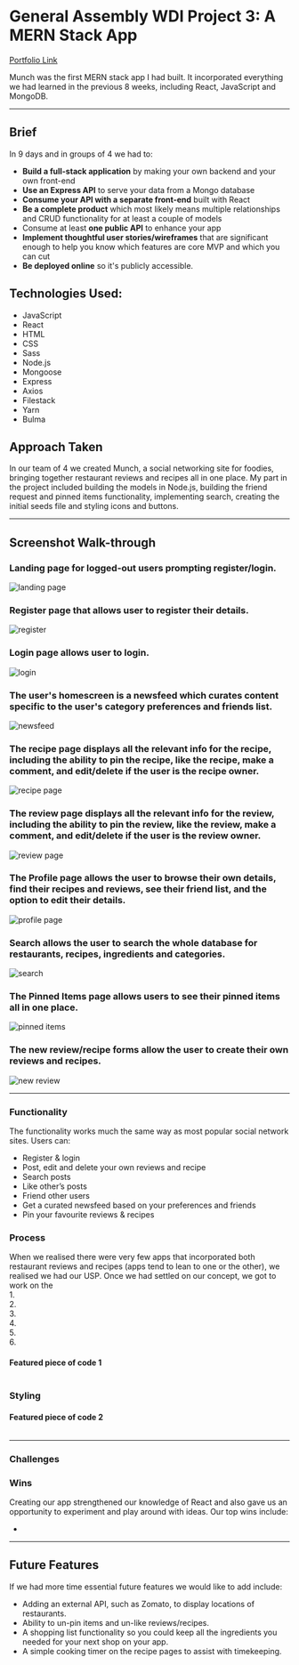 # General Assembly WDI Project 3: A MERN Stack App

[Portfolio Link](https://munch-ga.herokuapp.com/)

Munch was the first MERN stack app I had built. It incorporated everything we had learned in the previous 8 weeks, including React, JavaScript and MongoDB.

---

## Brief

In 9 days and in groups of 4 we had to:

* **Build a full-stack application** by making your own backend and your own front-end
* **Use an Express API** to serve your data from a Mongo database
* **Consume your API with a separate front-end** built with React
* **Be a complete product** which most likely means multiple relationships and CRUD functionality for at least a couple of models
* Consume at least **one public API** to enhance your app
* **Implement thoughtful user stories/wireframes** that are significant enough to help you know which features are core MVP and which you can cut
* **Be deployed online** so it's publicly accessible.

## Technologies Used:

* JavaScript
* React
* HTML
* CSS
* Sass
* Node.js
* Mongoose
* Express
* Axios
* Filestack
* Yarn
* Bulma

## Approach Taken

In our team of 4 we created Munch, a social networking site for foodies, bringing together restaurant reviews and recipes all in one place. My part in the project included building the models in Node.js, building the friend request and pinned items functionality, implementing search, creating the initial seeds file and styling icons and buttons.

---

## Screenshot Walk-through

### Landing page for logged-out users prompting register/login.

![landing page](screenshots/landing-page.png)

### Register page that allows user to register their details.

![register](screenshots/register.png)

### Login page allows user to login.

![login](screenshots/login.png)

### The user's homescreen is a newsfeed which curates content specific to the user's category preferences and friends list.

![newsfeed](screenshots/newsfeed.png)

### The recipe page displays all the relevant info for the recipe, including the ability to pin the recipe, like the recipe, make a comment, and edit/delete if the user is the recipe owner.

![recipe page](screenshots/recipe-page.png)

### The review page displays all the relevant info for the review, including the ability to pin the review, like the review, make a comment, and edit/delete if the user is the review owner.

![review page](screenshots/review-page.png)

### The Profile page allows the user to browse their own details, find their recipes and reviews, see their friend list, and the option to edit their details.

![profile page](screenshots/profile-page.png)

### Search allows the user to search the whole database for restaurants, recipes, ingredients and categories.

![search](screenshots/search.png)

### The Pinned Items page allows users to see their pinned items all in one place.

![pinned items](screenshots/pinned-items.png)

### The new review/recipe forms allow the user to create their own reviews and recipes.

![new review](screenshots/new-review.png)

___

### Functionality

The functionality works much the same way as most popular social network sites. Users can:

* Register & login
* Post, edit and delete your own reviews and recipe
* Search posts
* Like other’s posts
* Friend other users
* Get a curated newsfeed based on your preferences and friends
* Pin your favourite reviews & recipes

### Process
When we realised there were very few apps that incorporated both restaurant reviews and recipes (apps tend to lean to one or the other), we realised we had our USP. Once we had settled on our concept, we got to work on the  
1.  
2.  
3.  
4.  
5.  
6.  


#### Featured piece of code 1



``` JavaScript

```

### Styling



#### Featured piece of code 2



``` JavaScript


```
___

### Challenges



### Wins

Creating our app strengthened our knowledge of React and also gave us an opportunity to experiment and play around with ideas. Our top wins include:

*
___

## Future Features

If we had more time essential future features we would like to add include:

* Adding an external API, such as Zomato, to display locations of restaurants.
* Ability to un-pin items and un-like reviews/recipes.
* A shopping list functionality so you could keep all the ingredients you needed for your next shop on your app.
* A simple cooking timer on the recipe pages to assist with timekeeping.
